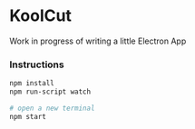 # KoolCut

Work in progress of writing a little Electron App

### Instructions

```bash
npm install
npm run-script watch

# open a new terminal
npm start
```
